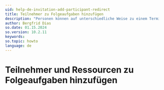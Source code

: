 ```yaml
---
uid: help-de-invitation-add-participant-redirect
title: Teilnehmer zu Folgeaufgaben hinzufügen
description: "Personen können auf unterschiedliche Weise zu einem Termin eingeladen werden. Diese Anleitung zeigt, wie Sie Teilnehmer zu einem Termin hinzufügen."
author: Bergfrid Dias
so.date: 01.15.2024
so.version: 10.2.11
keywords: 
so.topic: howto
language: de
---
```


# Teilnehmer und Ressourcen zu Folgeaufgaben hinzufügen
